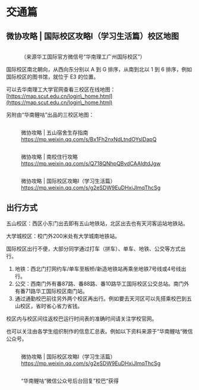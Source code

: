 # 交通篇

## 微协攻略 | 国际校区攻略Ⅰ（学习生活篇）校区地图

<figure><img src=".gitbook/assets/校区地图.jpeg" alt=""><figcaption><p>（来源华工国际官方微信号“华南理工广州国际校区”）</p></figcaption></figure>

国际校区南北朝向，从西向东分别以 A 到 G 排序，从南到北以 1 到 6 排序，例如国际校区的图书馆，就位于 E3 的位置。

可以去华南理工大学官网查看三校区在线地图：[https://map.scut.edu.cn/login\_home.html](https://map.scut.edu.cn/login\_home.html)

另附由“华南鲤咕”出品的三校区地图：

<figure><img src=".gitbook/assets/image (25).png" alt=""><figcaption><p>微协攻略 | 五山宿舍生存指南 <a href="https://mp.weixin.qq.com/s/Bx1Fh2nxNdLtndOYsIDapQ">https://mp.weixin.qq.com/s/Bx1Fh2nxNdLtndOYsIDapQ</a></p></figcaption></figure>

<figure><img src=".gitbook/assets/image (29).png" alt=""><figcaption><p>微协攻略 | 南校住行攻略 <a href="https://mp.weixin.qq.com/s/Q718QNhpQBvdCAAldtdJgw">https://mp.weixin.qq.com/s/Q718QNhpQBvdCAAldtdJgw</a></p></figcaption></figure>

<figure><img src=".gitbook/assets/image (30).png" alt=""><figcaption><p>微协攻略 | 国际校区攻略Ⅰ（学习生活篇）<a href="https://mp.weixin.qq.com/s/g2eSDW9EuDHxiJlmqThcSg">https://mp.weixin.qq.com/s/g2eSDW9EuDHxiJlmqThcSg</a></p></figcaption></figure>

## 出行方式

五山校区：西区小东门出去即有五山地铁站，北区出去也有天河客运站地铁站。

大学城校区：校门外200米处有大学城南地铁站。

国际校区出行不便，大部分同学通过打车（拼车）、单车、地铁、公交等方式出行。

1. 地铁：西北门打网约车/单车至板桥/新造地铁站再乘坐地铁7号线或4号线出行。
2. 公交：西南门外有番87路、番88路、番10路华工国际校区公交总站。南门外有番71路华工国际校区南门站。
3. 通过通勤校巴前往另外两个校区再出行。例如要去天河区可以先搭乘校巴到五山校区，省时省心省力省钱。

校区内与校区间往返校巴运行时间表的准确时间请关注学校官网。

也可以关注由各学生组织制作的信息汇总表。例如以下资料来源于“华南鲤咕“微信公众号。

<figure><img src=".gitbook/assets/image (24).png" alt=""><figcaption><p>微协攻略 | 国际校区攻略Ⅰ（学习生活篇） <a href="https://mp.weixin.qq.com/s/g2eSDW9EuDHxiJlmqThcSg">https://mp.weixin.qq.com/s/g2eSDW9EuDHxiJlmqThcSg</a></p></figcaption></figure>

<figure><img src=".gitbook/assets/image (23).png" alt=""><figcaption><p>“华南鲤咕“微信公众号后台回复”校巴“获得</p></figcaption></figure>

